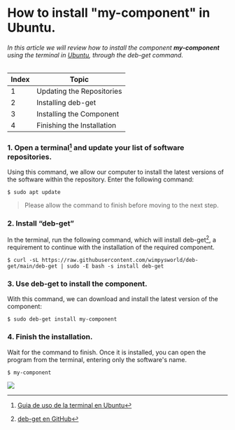 # How to install "my-component" in Ubuntu.

###### In this article we will review how to install the component **my-component** using the terminal in [Ubuntu](https://ubuntu.com/), through the *deb-get* command.


| Index | Topic |
| ----------- | ----------- |
| 1 | Updating the Repositories |
| 2 | Installing deb-get |
| 3 | Installing the Component |
| 4 | Finishing the Installation |

### 1.	Open a terminal[^1] and update your list of software repositories.

Using this command, we allow our computer to install the latest versions of the software within the repository. Enter the following command:

`$ sudo apt update`

> Please allow the command to finish before moving to the next step.

### 2.	Install “deb-get”

In the terminal, run the following command, which will install deb-get[^2], a requirement to continue with the installation of the required component.

`$ curl -sL https://raw.githubusercontent.com/wimpysworld/deb-get/main/deb-get | sudo -E bash -s install deb-get` 


### 3.	Use deb-get to install the component.

With this command, we can download and install the latest version of the component:

`$ sudo deb-get install my-component`

### 4.	Finish the installation.

Wait for the command to finish. Once it is installed, you can open the program from the terminal, entering only the software's name.

`$ my-component`

![](https://cdn.iconscout.com/icon/free/png-256/ubuntu-17-1175077.png)


[^1]: [Guia de uso de la terminal en Ubuntu](https://www.guia-ubuntu.com/index.php/Terminal)
[^2]: [deb-get en GitHub](https://github.com/wimpysworld/deb-get)

